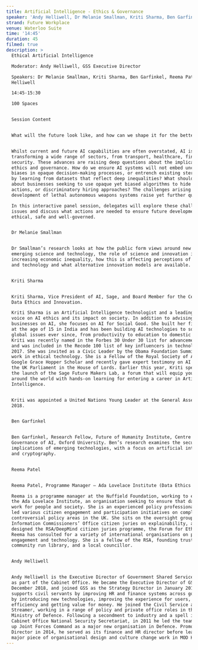 ```yaml
---
title: Artificial Intelligence - Ethics & Governance
speaker: 'Andy Helliwell, Dr Melanie Smallman, Kriti Sharma, Ben Garfinkel, Reema Patel'
strand: Future Workplace
venue: Waterloo Suite
time: '14:45'
duration: 45
filmed: true
description: >
  Ethical Artificial Intelligence

  Moderator: Andy Helliwell, GSS Executive Director

  Speakers: Dr Melanie Smallman, Kriti Sharma, Ben Garfinkel, Reema Patel, Andy
  Helliwell

  14:45-15:30

  100 Spaces


  Session Content


  What will the future look like, and how can we shape it for the better? 


  Whilst current and future AI capabilities are often overstated, AI is already
  transforming a wide range of sectors, from transport, healthcare, finance, and
  security. These advances are raising deep questions about the implications for
  ethics and governance. How do we ensure AI systems will not embed unconscious
  biases in opaque decision-making processes, or entrench existing stereotypes
  by learning from datasets that reflect deep inequalities? What should be done
  about businesses seeking to use opaque yet biased algorithms to hide nefarious
  actions, or discriminatory hiring approaches? The challenges arising from the
  development of lethal autonomous weapons systems raise yet further questions.

  In this interactive panel session, delegates will explore these challenging
  issues and discuss what actions are needed to ensure future developments are
  ethical, safe and well-governed.


  Dr Melanie Smallman


  Dr Smallman’s research looks at how the public form views around new and
  emerging science and technology, the role of science and innovation in
  increasing economic inequality, how this is affecting perceptions of science
  and technology and what alternative innovation models are available.


  Kriti Sharma


  Kriti Sharma, Vice President of AI, Sage, and Board Member for the Centre for
  Data Ethics and Innovation. 

  Kriti Sharma is an Artificial Intelligence technologist and a leading global
  voice on AI ethics and its impact on society. In addition to advising global
  businesses on AI, she focuses on AI for Social Good. She built her first robot
  at the age of 15 in India and has been building AI technologies to solve
  global issues ever since, from productivity to education to domestic violence.
  Kriti was recently named in the Forbes 30 Under 30 list for advancements in AI
  and was included in the Recode 100 list of key influencers in technology in
  2017. She was invited as a Civic Leader by the Obama Foundation Summit for her
  work in ethical technology. She is a Fellow of the Royal Society of Arts,
  Google Grace Hopper Scholar and recently gave expert testimony on AI Policy to
  the UK Parliament in the House of Lords. Earlier this year, Kriti spearheaded
  the launch of the Sage Future Makers Lab, a forum that will equip young people
  around the world with hands-on learning for entering a career in Artificial
  Intelligence. 


  Kriti was appointed a United Nations Young Leader at the General Assembly in
  2018.


  Ben Garfinkel


  Ben Garfinkel, Research Fellow, Future of Humanity Institute, Centre for the
  Governance of AI, Oxford University. Ben’s research examines the security
  implications of emerging technologies, with a focus on artificial intelligence
  and cryptography.


  Reema Patel


  Reema Patel, Programme Manager – Ada Lovelace Institute (Data Ethics & AI)

  Reema is a programme manager at the Nuffield Foundation, working to establish
  the Ada Lovelace Institute, an organisation seeking to ensure that data & AI
  work for people and society. She is an experienced policy professional who has
  led various citizen engagement and participation initiatives on complex and
  controversial policy areas in the UK. She sits on the oversight group for the
  Information Commissioners’ Office citizen juries on explainability, and
  designed the RSA/DeepMind citizen juries programme, the Forum for Ethical AI.
  Reema has consulted for a variety of international organisations on public
  engagement and technology. She is a fellow of the RSA, founding trustee of a
  community run library, and a local councillor.


  Andy Helliwell


  Andy Helliwell is the Executive Director of Government Shared Services (GSS)
  as part of the Cabinet Office. He became the Executive Director of GSS in
  December 2018, and joined GSS as the Strategy Director in January 2018. GSS
  supports civil servants by improving HR and finance systems across government,
  by introducing new technologies, improving the experience for users, driving
  efficiency and getting value for money. He joined the Civil Service as a Fast
  Streamer, working in a range of policy and private office roles in the
  Ministry of Defence. Following a secondment to industry and a spell in the
  Cabinet Office National Security Secretariat, in 2011 he led the team that set
  up Joint Forces Command as a major new organisation in Defence. Promoted to
  Director in 2014, he served as its finance and HR director before leading a
  major piece of organisational design and culture change work in MOD HQ.
---
```


